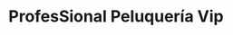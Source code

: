 ---
title: "ProfesSional Peluquería Vip"
url: /posadas/professional-peluqueria-vip/
shop: peluquería
---
